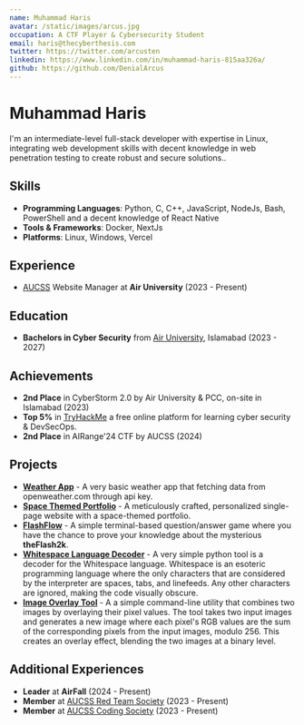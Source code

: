 ```yaml
---
name: Muhammad Haris
avatar: /static/images/arcus.jpg
occupation: A CTF Player & Cybersecurity Student
email: haris@thecyberthesis.com
twitter: https://twitter.com/arcusten
linkedin: https://www.linkedin.com/in/muhammad-haris-815aa326a/
github: https://github.com/DenialArcus
---
```


# Muhammad Haris

I'm an intermediate-level full-stack developer with expertise in Linux, integrating web development skills with decent knowledge in web penetration testing to create robust and secure solutions..

## Skills

- **Programming Languages**: Python, C, C++, JavaScript, NodeJs, Bash, PowerShell and a decent knowledge of React Native
- **Tools & Frameworks**: Docker, NextJs
- **Platforms**: Linux, Windows, Vercel

## Experience

- [AUCSS](https://aucss-beta.vercel.app/) Website Manager at **Air University** (2023 - Present)

## Education

- **Bachelors in Cyber Security** from [Air University](https://au.edu.pk/), Islamabad (2023 - 2027)

## Achievements

- **2nd Place** in CyberStorm 2.0 by Air University & PCC, on-site in Islamabad (2023)
- **Top 5%** in [TryHackMe](https://tryhackme.com/p/ArcusTen) a free online platform for learning cyber security & DevSecOps.
- **2nd Place** in AIRange'24 CTF by AUCSS (2024)

## Projects

- [**Weather App**](https://clime-arcus.vercel.app/) - A very basic weather app that fetching data from openweather.com through api key.
- [**Space Themed Portfolio**](https://arcusten.vercel.app/) - A meticulously crafted, personalized single-page website with a space-themed portfolio.
- [**FlashFlow**](https://github.com/DenialArcus/Projects/tree/main/Games/FlashFlow) - A simple terminal-based question/answer game where you have the chance to prove your knowledge about the mysterious **theFlash2k**.
- [**Whitespace Language Decoder**](https://github.com/DenialArcus/whitespace-language) - A very simple python tool is a decoder for the Whitespace language. Whitespace is an esoteric programming language where the only characters that are considered by the interpreter are spaces, tabs, and linefeeds. Any other characters are ignored, making the code visually obscure.
- [**Image Overlay Tool**](https://github.com/DenialArcus/Decoders/tree/main/Image-Overlay-Python-Tool) - A a simple command-line utility that combines two images by overlaying their pixel values. The tool takes two input images and generates a new image where each pixel's RGB values are the sum of the corresponding pixels from the input images, modulo 256. This creates an overlay effect, blending the two images at a binary level.

## Additional Experiences

- **Leader** at **AirFall** (2024 - Present)
- **Member** at [AUCSS Red Team Society](https://aucss-beta.vercel.app) (2023 - Present)
- **Member** at [AUCSS  Coding Society](https://aucss-beta.vercel.app) (2023 - Present)


